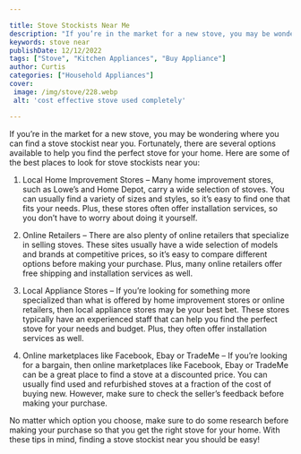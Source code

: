 ```yaml
---

title: Stove Stockists Near Me
description: "If you’re in the market for a new stove, you may be wondering where you can find a stove stockist near you. Fortunately, there are...scroll on and keep learning"
keywords: stove near
publishDate: 12/12/2022
tags: ["Stove", "Kitchen Appliances", "Buy Appliance"]
author: Curtis
categories: ["Household Appliances"]
cover: 
 image: /img/stove/228.webp
 alt: 'cost effective stove used completely'

---
```


If you’re in the market for a new stove, you may be wondering where you can find a stove stockist near you. Fortunately, there are several options available to help you find the perfect stove for your home. Here are some of the best places to look for stove stockists near you:

1. Local Home Improvement Stores – Many home improvement stores, such as Lowe’s and Home Depot, carry a wide selection of stoves. You can usually find a variety of sizes and styles, so it’s easy to find one that fits your needs. Plus, these stores often offer installation services, so you don’t have to worry about doing it yourself. 

2. Online Retailers – There are also plenty of online retailers that specialize in selling stoves. These sites usually have a wide selection of models and brands at competitive prices, so it’s easy to compare different options before making your purchase. Plus, many online retailers offer free shipping and installation services as well. 

3. Local Appliance Stores – If you’re looking for something more specialized than what is offered by home improvement stores or online retailers, then local appliance stores may be your best bet. These stores typically have an experienced staff that can help you find the perfect stove for your needs and budget. Plus, they often offer installation services as well. 

4. Online marketplaces like Facebook, Ebay or TradeMe – If you’re looking for a bargain, then online marketplaces like Facebook, Ebay or TradeMe can be a great place to find a stove at a discounted price. You can usually find used and refurbished stoves at a fraction of the cost of buying new. However, make sure to check the seller’s feedback before making your purchase. 

No matter which option you choose, make sure to do some research before making your purchase so that you get the right stove for your home. With these tips in mind, finding a stove stockist near you should be easy!
